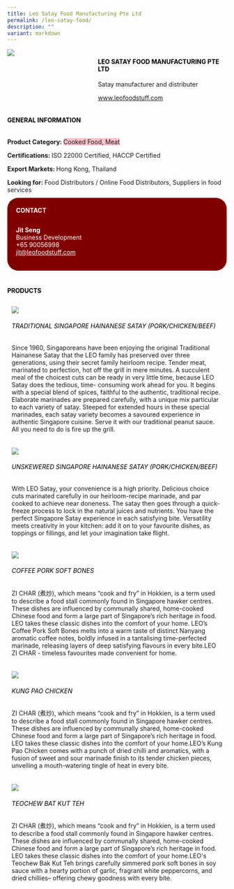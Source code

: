 ```yaml
---
title: Leo Satay Food Manufacturing Pte Ltd
permalink: /leo-satay-food/
description: ""
variant: markdown
---
```

<div class="flex-paragraph"> 
<p style="text-transform: uppercase">
</p>
</div> 
<div class="flex-container" style="display: flex; flex-wrap: wrap;"> 
<div class="card sgds" style="flex: 1 1 40%; display: block;">
<img src="https://drive.google.com/uc?id=1tILGxwsAVFu-zuBlCbVKKVj-aBhmvaaD&amp;export=download">
</div> 
<div class="card-sgds" style="flex: 1 1 58%; display: block; margin-left: 3px"> 
<h4 style="text-transform: uppercase; color: black;">
<b>Leo Satay Food Manufacturing Pte Ltd
</b>
</h4> 
<p>Satay manufacturer and distributer
</p> 
<p>
<a href="http://www.leofoodstuff.com" target="_blank">www.leofoodstuff.com
</a>
</p> 
</div> 
</div> 
<h4 style="text-transform: uppercase; color: black;">
<b>General Information
</b>
</h4> 
<div class="flex-container" style="display: flex; flex-wrap: wrap;"> 
<div class="card sgds" style="flex: 1 1 65%; display: block; align-self: stretch"> 
<div class="flex-paragraph"> 
<p>
<b>Product Category: 
</b>
<span style="background-color: pink; border-radius: 10 px;">Cooked Food, Meat
</span>
</p> 
<p>
<b>Certifications: 
</b>ISO 22000 Certified, HACCP Certified
</p> 
<p>
<b>Export Markets: 
</b>Hong Kong, Thailand
</p> 
<p style="margin-bottom: 10px;">
<b>Looking for: 
</b>Food Distributors / Online Food Distributors, Suppliers in food services
</p> 
</div> 
</div> 
<div class="card sgds" style="flex: 1 1 35%; padding: 10px; display: block; background-color: maroon; border-radius: 25px; align-self: center;"> 
<h4 style="color: white; margin-top: 10px; margin-left: 10px;">CONTACT
</h4> 
<div class="flex-paragraph"> 
<p style="padding: 10px; color: white;">
<b>Jit Seng
</b>
<br>Business Development
<br>+65 90056998
<br>
<a href="mailto:jit@leofoodstuff.com" style="color: white;">jit@leofoodstuff.com
</a>
</p> 
</div> 
</div> 
</div> 
<br> 
<h4 style="text-transform: uppercase; color: black;">
<b>products
</b>
</h4> 
<div style="display: flex; flex-wrap: wrap;"> 
<div class="card sgds" style="flex: 1 1 47%; margin: 10px; display: block;"> 
<div class="flex-image" style="display: block;">
<img src="https://drive.google.com/uc?id=1B8M75tBUYTaPDiB9ww14aDabzEQyh-_1&amp;export=download">
</div> 
<div class="flex-paragraph"> 
<h6 style="text-transform: uppercase; color: black;">Traditional Singapore Hainanese Satay (Pork/Chicken/Beef)
</h6> 
<p>Since 1960, Singaporeans have been enjoying the original Traditional Hainanese Satay that the LEO family has preserved over three generations, using their secret family heirloom recipe. Tender meat, marinated to perfection, hot off the grill in mere minutes. A succulent meal of the choicest cuts can be ready in very little time, because LEO Satay does the tedious, time- consuming work ahead for you. It begins with a special blend of spices, faithful to the authentic, traditional recipe. Elaborate marinades are prepared carefully, with a unique mix particular to each variety of satay. Steeped for extended hours in these special marinades, each satay variety becomes a savoured experience in authentic Singapore cuisine. Serve it with our traditional peanut sauce. All you need to do is fire up the grill.
</p>
</div> 
</div> 
<div class="card sgds" style="flex: 1 1 47%; margin: 10px; display: block;"> 
<div class="flex-image" style="display: block;">
<img src="https://drive.google.com/uc?id=1vTI1XBzjTuB6lHKclhgK03PL0meGRJ9A&amp;export=download">
</div> 
<div class="flex-paragraph"> 
<h6 style="text-transform: uppercase; color: black;"> Unskewered Singapore Hainanese Satay (Pork/Chicken/Beef)
</h6> 
<p>With LEO Satay, your convenience is a high priority. Delicious choice cuts marinated carefully in our heirloom-recipe marinade, and par cooked to achieve near doneness. The satay then goes through a quick-freeze process to lock in the natural juices and nutrients. You have the perfect Singapore Satay experience in each satisfying bite. Versatility meets creativity in your kitchen: add it on to your favourite dishes, as toppings or fillings, and let your imagination take flight. 
</p>
</div> 
</div> 
<div class="card sgds" style="flex: 1 1 47%; margin: 10px; display: block;"> 
<div class="flex-image" style="display: block;">
<img src="https://drive.google.com/uc?id=1qcvIYB7YdDAq0S1s-toZt9RkiKHyyesY&amp;export=download">
</div> 
<div class="flex-paragraph"> 
<h6 style="text-transform: uppercase; color: black;">Coffee Pork Soft Bones
</h6> 
<p>ZI CHAR (煮炒), which means “cook and fry” in Hokkien, is a term used to describe a food stall commonly found in Singapore hawker centres. These dishes are influenced by communally shared, home-cooked Chinese food and form a large part of Singapore’s rich heritage in food. LEO takes these classic dishes into the comfort of your home. LEO’s Coffee Pork Soft Bones melts into a warm taste of distinct Nanyang aromatic coffee notes, boldly infused in a tantalising time-perfected marinade, releasing layers of deep satisfying flavours in every bite.LEO ZI CHAR - timeless favourites made convenient for home. 
</p>
</div> 
</div> 
<div class="card sgds" style="flex: 1 1 47%; margin: 10px; display: block;"> 
<div class="flex-image" style="display: block;">
<img src="https://drive.google.com/uc?id=1Crsip0Du5dGVBzcq3kkUsZ4PXd5e8UOw&amp;export=download">
</div> 
<div class="flex-paragraph"> 
<h6 style="text-transform: uppercase; color: black;">Kung Pao Chicken
</h6> 
<p>ZI CHAR (煮炒), which means “cook and fry” in Hokkien, is a term used to describe a food stall commonly found in Singapore hawker centres. These dishes are influenced by communally shared, home-cooked Chinese food and form a large part of Singapore’s rich heritage in food. LEO takes these classic dishes into the comfort of your home.LEO’s Kung Pao Chicken comes with a punch of dried chilli and aromatics, with a fusion of sweet and sour marinade finish to its tender chicken pieces, unveiling a mouth-watering tingle of heat in every bite.
</p>
</div> 
</div> 
<div class="card sgds" style="flex: 1 1 47%; margin: 10px; display: block;"> 
<div class="flex-image" style="display: block;">
<img src="https://drive.google.com/uc?id=1g02dYdrZq4dZiSPs29wLWVpMehPnjeU-&amp;export=download">
</div> 
<div class="flex-paragraph"> 
<h6 style="text-transform: uppercase; color: black;">Teochew Bat Kut Teh
</h6> 
<p>ZI CHAR (煮炒), which means “cook and fry” in Hokkien, is a term used to describe a food stall commonly found in Singapore hawker centres. These dishes are influenced by communally shared, home-cooked Chinese food and form a large part of Singapore’s rich heritage in food. LEO takes these classic dishes into the comfort of your home.LEO's Teochew Bak Kut Teh brings carefully simmered pork soft bones in soy sauce with a hearty portion of garlic, fragrant white peppercorns, and dried chillies– offering chewy goodness with every bite.
</p>
</div> 
</div> 
</div>